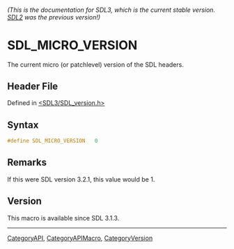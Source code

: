 ###### (This is the documentation for SDL3, which is the current stable version. [SDL2](https://wiki.libsdl.org/SDL2/) was the previous version!)
# SDL_MICRO_VERSION

The current micro (or patchlevel) version of the SDL headers.

## Header File

Defined in [<SDL3/SDL_version.h>](https://github.com/libsdl-org/SDL/blob/main/include/SDL3/SDL_version.h)

## Syntax

```c
#define SDL_MICRO_VERSION   0
```

## Remarks

If this were SDL version 3.2.1, this value would be 1.

## Version

This macro is available since SDL 3.1.3.

----
[CategoryAPI](CategoryAPI), [CategoryAPIMacro](CategoryAPIMacro), [CategoryVersion](CategoryVersion)

